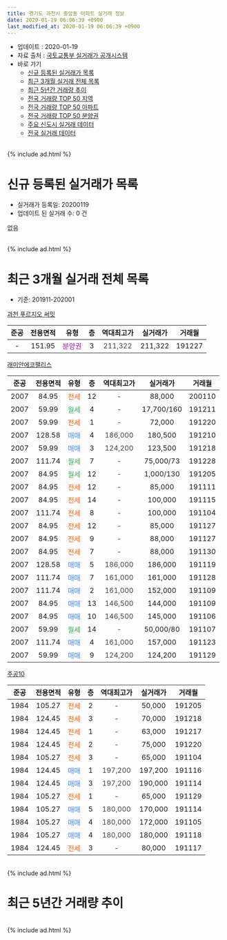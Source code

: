 ```yaml
---
title: 경기도 과천시 중앙동 아파트 실거래 정보
date: 2020-01-19 06:06:39 +0900
last_modified_at: 2020-01-19 06:06:39 +0900
---
```


* 업데이트 : 2020-01-19
* 자료 출처 : [국토교통부 실거래가 공개시스템](http://rt.molit.go.kr)
* 바로 가기
    * [신규 등록된 실거래가 목록](#신규-등록된-실거래가-목록)
    * [최근 3개월 실거래 전체 목록](#최근-3개월-실거래-전체-목록)
    * [최근 5년간 거래량 추이](#최근-5년간-거래량-추이)
    * [전국 거래량 TOP 50 지역](https://apt-info.github.io/apt-trade-info/최근-3개월-전국에서-가장-거래가-많이-발생한-지역)
    * [전국 거래량 TOP 50 아파트](https://apt-info.github.io/apt-trade-info/최근-3개월-전국에서-가장-거래가-많이-발생한-아파트)
    * [전국 거래량 TOP 50 분양권](https://apt-info.github.io/apt-trade-info/최근-3개월-전국에서-가장-거래가-많이-발생한-분양권)
    * [주요 신도시 실거래 데이터](https://apt-info.github.io/apt-trade-info/주요-신도시)
    * [전국 실거래 데이터](https://apt-info.github.io/apt-trade-info/전국)
<br>
{% include ad.html %}
<br>

# 신규 등록된 실거래가 목록
* 실거래가 등록일: 20200119
* 업데이트 된 실거래 수: 0 건

없음

<br>
{% include ad.html %}
<br>

# 최근 3개월 실거래 전체 목록
* 기준: 201911-202001


[과천 푸르지오 써밋](https://search.naver.com/search.naver?query=%EA%B2%BD%EA%B8%B0%EB%8F%84+%EA%B3%BC%EC%B2%9C%EC%8B%9C+%EC%A4%91%EC%95%99%EB%8F%99+%EA%B3%BC%EC%B2%9C+%ED%91%B8%EB%A5%B4%EC%A7%80%EC%98%A4+%EC%8D%A8%EB%B0%8B)

|준공|전용면적|유형|층|역대최고가|실거래가|거래월|
|:---:|:---:|:---:|:---:|:---:|:---:|:---:|
|-|151.95|<span style="color:#9C11A5">분양권</span>|3|<span style="color:#444444">211,322</span>|211,322|191227|

[래미안에코팰리스](https://search.naver.com/search.naver?query=%EA%B2%BD%EA%B8%B0%EB%8F%84+%EA%B3%BC%EC%B2%9C%EC%8B%9C+%EC%A4%91%EC%95%99%EB%8F%99+%EB%9E%98%EB%AF%B8%EC%95%88%EC%97%90%EC%BD%94%ED%8C%B0%EB%A6%AC%EC%8A%A4)

|준공|전용면적|유형|층|역대최고가|실거래가|거래월|
|:---:|:---:|:---:|:---:|:---:|:---:|:---:|
|2007|84.95|<span style="color:#ff5a00">전세</span>|12|<span style="color:#444444">-</span>|88,000|200110|
|2007|59.99|<span style="color:#34a853">월세</span>|4|<span style="color:#444444">-</span>|17,700/160|191211|
|2007|59.99|<span style="color:#ff5a00">전세</span>|1|<span style="color:#444444">-</span>|72,000|191220|
|2007|128.58|<span style="color:#4285f3">매매</span>|4|<span style="color:#444444">186,000</span>|180,500|191210|
|2007|59.99|<span style="color:#4285f3">매매</span>|3|<span style="color:#444444">124,200</span>|123,500|191218|
|2007|111.74|<span style="color:#34a853">월세</span>|7|<span style="color:#444444">-</span>|75,000/73|191228|
|2007|84.95|<span style="color:#34a853">월세</span>|12|<span style="color:#444444">-</span>|1,000/130|191205|
|2007|84.95|<span style="color:#ff5a00">전세</span>|12|<span style="color:#444444">-</span>|85,000|191111|
|2007|84.95|<span style="color:#ff5a00">전세</span>|14|<span style="color:#444444">-</span>|100,000|191115|
|2007|111.74|<span style="color:#ff5a00">전세</span>|8|<span style="color:#444444">-</span>|100,000|191104|
|2007|84.95|<span style="color:#ff5a00">전세</span>|12|<span style="color:#444444">-</span>|85,000|191127|
|2007|84.95|<span style="color:#ff5a00">전세</span>|9|<span style="color:#444444">-</span>|88,000|191127|
|2007|84.95|<span style="color:#ff5a00">전세</span>|7|<span style="color:#444444">-</span>|88,000|191130|
|2007|128.58|<span style="color:#4285f3">매매</span>|5|<span style="color:#444444">186,000</span>|186,000|191119|
|2007|111.74|<span style="color:#4285f3">매매</span>|7|<span style="color:#444444">161,000</span>|161,000|191128|
|2007|111.74|<span style="color:#4285f3">매매</span>|2|<span style="color:#444444">161,000</span>|152,000|191109|
|2007|84.95|<span style="color:#4285f3">매매</span>|13|<span style="color:#444444">146,500</span>|144,000|191109|
|2007|84.95|<span style="color:#4285f3">매매</span>|10|<span style="color:#444444">146,500</span>|145,000|191106|
|2007|59.99|<span style="color:#34a853">월세</span>|14|<span style="color:#444444">-</span>|50,000/80|191107|
|2007|111.74|<span style="color:#4285f3">매매</span>|4|<span style="color:#444444">161,000</span>|157,000|191123|
|2007|59.99|<span style="color:#4285f3">매매</span>|9|<span style="color:#444444">124,200</span>|124,200|191129|

[주공10](https://search.naver.com/search.naver?query=%EA%B2%BD%EA%B8%B0%EB%8F%84+%EA%B3%BC%EC%B2%9C%EC%8B%9C+%EC%A4%91%EC%95%99%EB%8F%99+%EC%A3%BC%EA%B3%B510)

|준공|전용면적|유형|층|역대최고가|실거래가|거래월|
|:---:|:---:|:---:|:---:|:---:|:---:|:---:|
|1984|105.27|<span style="color:#ff5a00">전세</span>|2|<span style="color:#444444">-</span>|50,000|191205|
|1984|124.45|<span style="color:#ff5a00">전세</span>|3|<span style="color:#444444">-</span>|70,000|191218|
|1984|124.45|<span style="color:#ff5a00">전세</span>|1|<span style="color:#444444">-</span>|63,000|191217|
|1984|124.45|<span style="color:#ff5a00">전세</span>|2|<span style="color:#444444">-</span>|75,000|191220|
|1984|105.27|<span style="color:#ff5a00">전세</span>|3|<span style="color:#444444">-</span>|65,000|191104|
|1984|124.45|<span style="color:#4285f3">매매</span>|1|<span style="color:#444444">197,200</span>|197,200|191116|
|1984|124.45|<span style="color:#4285f3">매매</span>|3|<span style="color:#444444">197,200</span>|190,000|191114|
|1984|105.27|<span style="color:#ff5a00">전세</span>|1|<span style="color:#444444">-</span>|65,000|191129|
|1984|105.27|<span style="color:#4285f3">매매</span>|5|<span style="color:#444444">180,000</span>|170,000|191114|
|1984|105.27|<span style="color:#4285f3">매매</span>|4|<span style="color:#444444">180,000</span>|172,000|191105|
|1984|105.27|<span style="color:#4285f3">매매</span>|4|<span style="color:#444444">180,000</span>|180,000|191118|
|1984|124.45|<span style="color:#ff5a00">전세</span>|3|<span style="color:#444444">-</span>|80,000|191117|


<br>
{% include ad.html %}
<br>

# 최근 5년간 거래량 추이


<div style="width:100%;">
    <canvas id="deal_progress" height="200"></canvas>
</div>

<script>
new Chart(document.getElementById("deal_progress"), {
    type: 'line',
    data: {
        labels: ['201501','201502','201503','201504','201505','201506','201507','201508','201509','201510','201511','201512','201601','201602','201603','201604','201605','201606','201607','201608','201609','201610','201611','201612','201701','201702','201703','201704','201705','201706','201707','201708','201709','201710','201711','201712','201801','201802','201803','201804','201805','201806','201807','201808','201809','201810','201811','201812','201901','201902','201903','201904','201905','201906','201907','201908','201909','201910','201911','201912','202001'],
        datasets: [{
            label: '매매',
            pointRadius: 1,
            data: [3, 9, 9, 18, 5, 6, 21, 8, 8, 11, 9, 5, 3, 8, 18, 18, 9, 13, 4, 12, 9, 9, 0, 3, 0, 2, 5, 6, 9, 14, 21, 0, 2, 2, 3, 9, 12, 4, 3, 3, 1, 4, 5, 11, 2, 0, 0, 3, 2, 2, 1, 1, 6, 4, 13, 3, 11, 7, 12, 3, 0],
            borderColor: "rgba(255, 201, 14, 1)",
            backgroundColor: "rgba(255, 201, 14, 0.5)",
            fill: false,
            lineTension: 0
        },{
            label: '전월세',
            pointRadius: 1,
            data: [36, 32, 25, 18, 20, 20, 23, 13, 15, 18, 6, 13, 12, 16, 16, 5, 8, 9, 8, 12, 9, 11, 9, 7, 12, 17, 14, 16, 7, 9, 7, 13, 9, 6, 10, 15, 8, 8, 15, 5, 5, 9, 9, 6, 7, 13, 9, 4, 8, 6, 9, 11, 7, 11, 10, 9, 5, 12, 10, 8, 1],
            borderColor: "rgba(0, 141, 185, 1)",
            backgroundColor: "rgba(0, 141, 185, 0.5)",
            fill: false,
            lineTension: 0
        }
        ]
    },
    options: {
        responsive: true,
        title: {
            display: false
        },
        tooltips: {
            mode: 'index',
            intersect: false
        },
        hover: {
            mode: 'nearest',
            intersect: true
        },
        scales: {
            xAxes: [{
                display: true,
                scaleLabel: {
                    display: true,
                    labelString: '년/월'
                }
            }],
            yAxes: [{
                display: true,
                ticks: {
                    suggestedMin: 0,
                },
                scaleLabel: {
                    display: true,
                    labelString: '실거래 수'
                }
            }]
        }
    }
});

</script>


<br>
{% include ad.html %}
<br>

